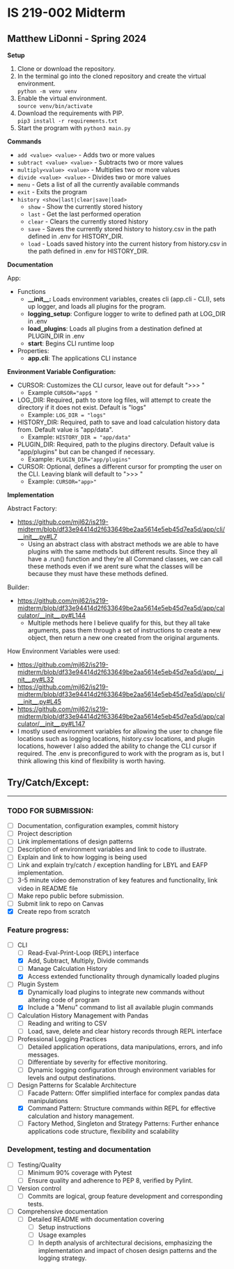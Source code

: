 # IS 219-002 Midterm
## Matthew LiDonni - Spring 2024

**Setup**
1. Clone or download the repository.
2. In the terminal go into the cloned repository and create the virtual environment.<br>`python -m venv venv`
3. Enable the virtual environment.<br>`source venv/bin/activate`
4. Download the requirements with PIP. <br> `pip3 install -r requirements.txt`
5. Start the program with `python3 main.py`

**Commands**
- `add <value> <value>` - Adds two or more values
- `subtract <value> <value>` - Subtracts two or more values
- `multiply<value> <value>` - Multiplies two or more values
- `divide <value> <value>` - Divides two or more values
- `menu` - Gets a list of all the currently available commands
- `exit` - Exits the program
- `history <show|last|clear|save|load>`
	- `show` - Show the currently stored history
	- `last` - Get the last performed operation
	- `clear` - Clears the currently stored history
	- `save` - Saves the currently stored history to history.csv in the path defined in .env for HISTORY_DIR.
	- `load` - Loads saved history into the current history from history.csv in the path defined in .env for HISTORY_DIR.

**Documentation**

App: 	
- Functions
	- **\_\_init__:** Loads environment variables, creates cli (app.cli - CLI), sets up logger, and loads all plugins for the program.
	- **logging_setup**: Configure logger to write to defined path at LOG_DIR in .env
	- **load_plugins**: Loads all plugins from a destination defined at PLUGIN_DIR in .env
	- **start**: Begins CLI runtime loop
- Properties:
	-  **app.cli**: The applications CLI instance

**Environment Variable Configuration:**
- CURSOR: Customizes the CLI cursor, leave out for default ">>> "
  	- Example `CURSOR="app$ "`
- LOG_DIR: Required, path to store log files, will attempt to create the directory if it does not exist. Default is "logs"
	- Example: `LOG_DIR = "logs"`
- HISTORY_DIR: Required, path to save and load calculation history data from. Default value is "app/data".
	- Example: `HISTORY_DIR = "app/data"`
- PLUGIN_DIR: Required, path to the plugins directory. Default value is "app/plugins" but can be changed if necessary.
	- Example: `PLUGIN_DIR="app/plugins"`
- CURSOR: Optional, defines a different cursor for prompting the user on the CLI. Leaving blank will default to ">>> "
	- Example: `CURSOR="app>"`

**Implementation**

Abstract Factory:
- https://github.com/mjl62/is219-midterm/blob/df33e94414d2f633649be2aa5614e5eb45d7ea5d/app/cli/__init__.py#L7
	- Using an abstract class with abstract methods we are able to have plugins with the same methods but different results. Since they all have a .run() function and they're all Command classes, we can call these methods even if we arent sure what the classes will be because they must have these methods defined.

Builder:
- https://github.com/mjl62/is219-midterm/blob/df33e94414d2f633649be2aa5614e5eb45d7ea5d/app/calculator/__init__.py#L144
	- Multiple methods here I believe qualify for this, but they all take arguments, pass them through a set of instructions to create a new object, then return a new one created from the original arguments.

How Environment Variables were used:
- https://github.com/mjl62/is219-midterm/blob/df33e94414d2f633649be2aa5614e5eb45d7ea5d/app/__init__.py#L32
- https://github.com/mjl62/is219-midterm/blob/df33e94414d2f633649be2aa5614e5eb45d7ea5d/app/cli/__init__.py#L45
- https://github.com/mjl62/is219-midterm/blob/df33e94414d2f633649be2aa5614e5eb45d7ea5d/app/calculator/__init__.py#L147
- I mostly used environment variables for allowing the user to change file locations such as logging locations, history.csv locations, and plugin locations, however I also added the ability to change the CLI cursor if required. The .env is preconfigured to work with the program as is, but I think allowing this kind of flexibility is worth having.


Try/Catch/Except:
- 


--------------------------------------------------------------------

### TODO FOR SUBMISSION: 
- [ ] Documentation, configuration examples, commit history
- [ ] Project description
- [ ] Link implementations of design patterns
- [ ] Description of environment variables and link to code to illustrate.
- [ ] Explain and link to how logging is being used
- [ ] Link and explain try/catch / exception handling for LBYL and EAFP implementation.
- [ ] 3-5 minute video demonstration of key features and functionality, link video in README file
- [ ] Make repo public before submission.
- [ ] Submit link to repo on Canvas
- [x] Create repo from scratch

### Feature progress:
- [ ] CLI
    - [ ] Read-Eval-Print-Loop (REPL) interface
	- [x] Add, Subtract, Multiply, Divide commands
	- [ ] Manage Calculation History
	- [x] Access extended functionality through dynamically loaded plugins
- [ ] Plugin System
	- [x] Dynamically load plugins to integrate new commands without altering code of program
	- [x] Include a "Menu" command to list all available plugin commands
- [ ] Calculation History Management with Pandas
	- [ ] Reading and writing to CSV
	- [ ] Load, save, delete and clear history records through REPL interface
- [ ] Professional Logging Practices
	- [ ] Detailed application operations, data manipulations, errors, and info messages.
	- [ ] Differentiate by severity for effective monitoring.
	- [ ] Dynamic logging configuration through environment variables for levels and output destinations.
- [ ] Design Patterns for Scalable Architecture
	- [ ] Facade Pattern: Offer simplified interface for complex pandas data manipulations
	- [x] Command Pattern: Structure commands within REPL for effective calculation and history management.
	- [ ] Factory Method, Singleton and Strategy Patterns: Further enhance applications code structure, flexibility and scalability
### Development, testing and documentation
- [ ] Testing/Quality
	- [ ] Minimum 90% coverage with Pytest
	- [ ] Ensure quality and adherence to PEP 8, verified by Pylint.
- [ ] Version control
	- [ ] Commits are logical, group feature development and corresponding tests.
- [ ] Comprehensive documentation
	- [ ] Detailed README with documentation covering
		- [ ] Setup instructions
		- [ ] Usage examples
		- [ ] In depth analysis of architectural decisions, emphasizing the implementation and impact of chosen design patterns and the logging strategy.
